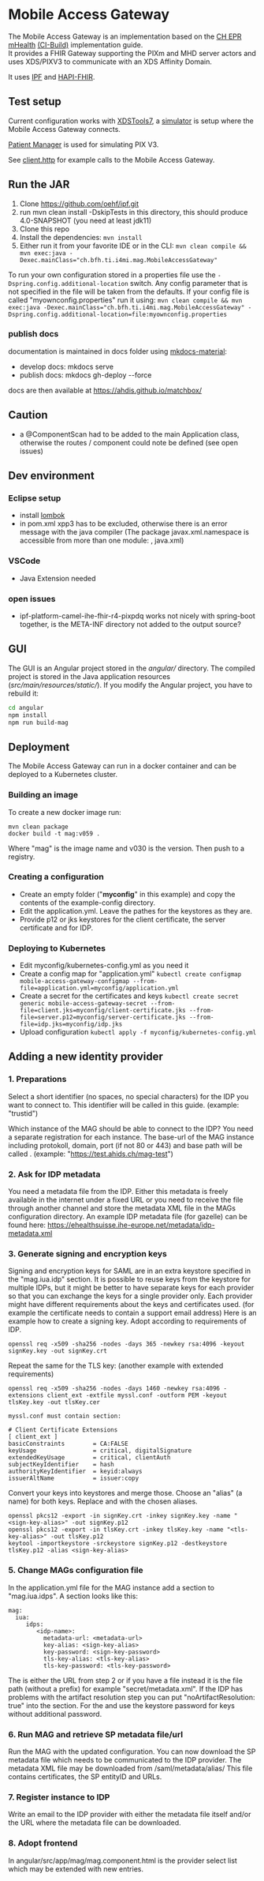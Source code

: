 # Mobile Access Gateway

The Mobile Access Gateway is an implementation based on the [CH EPR mHealth](https://fhir.ch/ig/ch-epr-fhir/index.html) [(CI-Build)](http://build.fhir.org/ig/ehealthsuisse/ch-epr-fhir/index.html) implementation guide.  
It provides a FHIR Gateway supporting the PIXm and MHD server actors and uses XDS/PIXV3 to communicate with an XDS Affinity Domain.

It uses [IPF](https://oehf.github.io/ipf/) and [HAPI-FHIR](https://hapifhir.io/).

## Test setup

Current configuration works with [XDSTools7](https://ehealthsuisse.ihe-europe.net/xdstools7/), a [simulator](http://ehealthsuisse.ihe-europe.net:8280/xdstools7/sim/default__ahdis/reg/rb) is setup where the Mobile Access Gateway connects.

[Patient Manager](https://ehealthsuisse.ihe-europe.net/PatientManager/home.seam) is used for simulating PIX V3.

See [client.http](client.http) for example calls to the Mobile Access Gateway.

## Run the JAR

1. Clone https://github.com/oehf/ipf.git
2. run mvn clean install -DskipTests in this directory, this should produce 4.0-SNAPSHOT (you need at least jdk11)
3. Clone this repo
4. Install the dependencies: `mvn install`
5. Either run it from your favorite IDE or in the CLI: `mvn clean compile && mvn exec:java -Dexec.mainClass="ch.bfh.ti.i4mi.mag.MobileAccessGateway"`

To run your own configuration stored in a properties file use the `-Dspring.config.additional-location` switch.
Any config parameter that is not specified in the file will be taken from the defaults.
If your config file is called "myownconfig.properties" run it using:
`mvn clean compile && mvn exec:java -Dexec.mainClass="ch.bfh.ti.i4mi.mag.MobileAccessGateway" -Dspring.config.additional-location=file:myownconfig.properties`


### publish docs

documentation is maintained in docs folder using [mkdocs-material](https://squidfunk.github.io/mkdocs-material/):

- develop docs: mkdocs serve
- publish docs: mkdocs gh-deploy --force

docs are then available at https://ahdis.github.io/matchbox/

## Caution

- a @ComponentScan had to be added to the main Application class, otherwise the routes / component could note be defined (see open issues)

## Dev environment

### Eclipse setup

- install [lombok](https://projectlombok.org/setup/eclipse)
- in pom.xml xpp3 has to be excluded, otherwise there is an error message with the java compiler (The package javax.xml.namespace is accessible from more than one module: <unnamed>, java.xml)

### VSCode

- Java Extension needed

### open issues

- ipf-platform-camel-ihe-fhir-r4-pixpdq works not nicely with spring-boot together, is the META-INF directory not added to the output source?

## GUI

The GUI is an Angular project stored in the _angular/_ directory. The compiled project is stored in the Java
application resources (_src/main/resources/static/_). If you modify the Angular project, you have to rebuild it:

```bash
cd angular
npm install
npm run build-mag
```

## Deployment

The Mobile Access Gateway can run in a docker container and can be deployed to a Kubernetes cluster.

### Building an image

To create a new docker image run:

```
mvn clean package
docker build -t mag:v059 .
```

Where "mag" is the image name and v030 is the version. Then push to a registry.

### Creating a configuration

- Create an empty folder ("**myconfig**" in this example) and copy the contents of the example-config directory.
- Edit the application.yml. Leave the pathes for the keystores as they are.
- Provide p12 or jks keystores for the client certificate, the server certificate and for IDP.

### Deploying to Kubernetes

- Edit myconfig/kubernetes-config.yml as you need it
- Create a config map for "application.yml"
  `kubectl create configmap mobile-access-gateway-configmap --from-file=application.yml=myconfig/application.yml`
- Create a secret for the certificates and keys
  `kubectl create secret generic mobile-access-gateway-secret --from-file=client.jks=myconfig/client-certificate.jks --from-file=server.p12=myconfig/server-certificate.jks --from-file=idp.jks=myconfig/idp.jks`
- Upload configuration
  `kubectl apply -f myconfig/kubernetes-config.yml`
  
## Adding a new identity provider

### 1. Preparations
Select a short identifier (no spaces, no special characters) for the IDP you want to connect to. This identifier will be called <idp-name> in this guide. (example: "trustid") 

Which instance of the MAG should be able to connect to the IDP? You need a separate registration for each instance. The base-url of the MAG instance including protokoll, domain, port (if not 80 or 443) and base path will be called <baseurl>. (example: "https://test.ahids.ch/mag-test")    

### 2. Ask for IDP metadata
You need a metadata file from the IDP. Either this metadata is freely available in the internet under a fixed URL or you need to receive the file through another channel and store the metadata XML file in the MAGs configuration directory.
An example IDP metadata file (for gazelle) can be found here: https://ehealthsuisse.ihe-europe.net/metadata/idp-metadata.xml
 
### 3. Generate signing and encryption keys
Signing and encryption keys for SAML are in an extra keystore specified in the "mag.iua.idp" section. It is possible to reuse keys from the keystore for multiple IDPs, but it might be better
to have separate keys for each provider so that you can exchange the keys for a single provider only. Each provider might have different requirements about the keys and certificates used.
(for example the certificate needs to contain a support email address) 
Here is an example how to create a signing key. Adopt according to requirements of IDP.
```
openssl req -x509 -sha256 -nodes -days 365 -newkey rsa:4096 -keyout signKey.key -out signKey.crt
```

Repeat the same for the TLS key: (another example with extended requirements)
```
openssl req -x509 -sha256 -nodes -days 1460 -newkey rsa:4096 -extensions client_ext -extfile myssl.conf -outform PEM -keyout tlsKey.key -out tlsKey.cer 

myssl.conf must contain section:

# Client Certificate Extensions
[ client_ext ]
basicConstraints        = CA:FALSE
keyUsage                = critical, digitalSignature
extendedKeyUsage        = critical, clientAuth
subjectKeyIdentifier    = hash
authorityKeyIdentifier  = keyid:always
issuerAltName           = issuer:copy

```

Convert your keys into keystores and merge those.
Choose an "alias" (a name) for both keys. Replace <sign-key-alias> and <tls-key-alias> with the chosen aliases.
```
openssl pkcs12 -export -in signKey.crt -inkey signKey.key -name "<sign-key-alias>" -out signKey.p12
openssl pkcs12 -export -in tlsKey.crt -inkey tlsKey.key -name "<tls-key-alias>" -out tlsKey.p12
keytool -importkeystore -srckeystore signKey.p12 -destkeystore tlsKey.p12 -alias <sign-key-alias>
```

### 5. Change MAGs configuration file
In the application.yml file for the MAG instance add a section to "mag.iua.idps". A section looks like this:

```
mag:
  iua:
     idps:
        <idp-name>:
          metadata-url: <metadata-url>
          key-alias: <sign-key-alias>
          key-password: <sign-key-password>
          tls-key-alias: <tls-key-alias>
          tls-key-password: <tls-key-password>    
```
The <metadata-url> is either the URL from step 2 or if you have a file instead it is the file path (without a prefix) for example "secret/metadata.xml".
If the IDP has problems with the artifact resolution step you can put "noArtifactResolution: true" into the section.
For the <sign-key-password> and <tls-key-password> use the keystore password for keys without additional password.

### 6. Run MAG and retrieve SP metadata file/url
Run the MAG with the updated configuration. You can now download the SP metadata file which needs to be communicated to the IDP provider.
The metadata XML file may be downloaded from <baseurl>/saml/metadata/alias/<idp-name>
This file contains certificates, the SP entityID and URLs.

### 7. Register instance to IDP
Write an email to the IDP provider with either the metadata file itself and/or the URL where the metadata file can be downloaded. 

### 8. Adopt frontend
In angular/src/app/mag/mag.component.html is the provider select list which may be extended with new entries.
